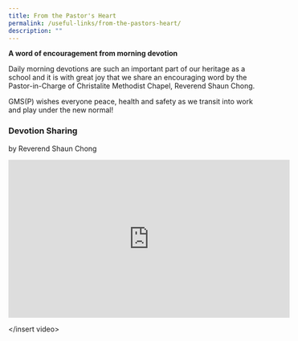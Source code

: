 ```yaml
---
title: From the Pastor's Heart
permalink: /useful-links/from-the-pastors-heart/
description: ""
---
```

**A word of encouragement from morning devotion**  

Daily morning devotions are such an important part of our heritage as a school and it is with great joy that we share an encouraging word by the Pastor-in-Charge of Christalite Methodist Chapel, Reverend Shaun Chong.

GMS(P) wishes everyone peace, health and safety as we transit into work and play under the new normal! 

### Devotion Sharing

by Reverend Shaun Chong

<iframe width="560" height="315" src="https://www.youtube.com/embed/ubZiLJjR9Q0" title="YouTube video player" frameborder="0" allow="accelerometer; autoplay; clipboard-write; encrypted-media; gyroscope; picture-in-picture; web-share" allowfullscreen></iframe>

</insert video>